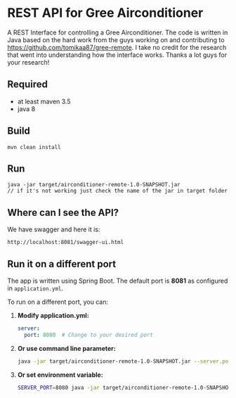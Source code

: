 # REST API for Gree Airconditioner

A REST Interface for controlling a Gree Airconditioner. The code is written in Java based on the hard work from the guys working on and contributing to https://github.com/tomikaa87/gree-remote. I take no credit for the research that went into understanding how the interface works. Thanks a lot guys for your research!

## Required

- at least maven 3.5 
- java 8

## Build

```
mvn clean install
```

## Run

```
java -jar target/airconditioner-remote-1.0-SNAPSHOT.jar 
// if it's not working just check the name of the jar in target folder
```

## Where can I see the API?

We have swagger and here it is:
```
http://localhost:8081/swagger-ui.html
```

## Run it on a different port

The app is written using Spring Boot. The default port is **8081** as configured in `application.yml`.

To run on a different port, you can:

1. **Modify application.yml:**
   ```yaml
   server:
     port: 8080  # Change to your desired port
   ```

2. **Or use command line parameter:**
   ```bash
   java -jar target/airconditioner-remote-1.0-SNAPSHOT.jar --server.port=8080
   ```

3. **Or set environment variable:**
   ```bash
   SERVER_PORT=8080 java -jar target/airconditioner-remote-1.0-SNAPSHOT.jar
   ```
